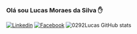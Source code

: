 ### Olá sou Lucas Moraes da Silva ✋
[![Linkedin](https://img.shields.io/badge/LinkedIn-0077B5?style=for-the-badge&logo=linkedin&logoColor=white)](https://www.linkedin.com/in/lucas-moraes-2aa29768/)
[![Facebook](https://img.shields.io/badge/Facebook-1877F2?style=for-the-badge&logo=facebook&logoColor=white)](https://www.facebook.com/lucas.moraes.1401933/)
![0292Lucas GitHub stats](https://github-readme-stats.vercel.app/api?username=0292Lucas&show_icons=true&theme=radical)






